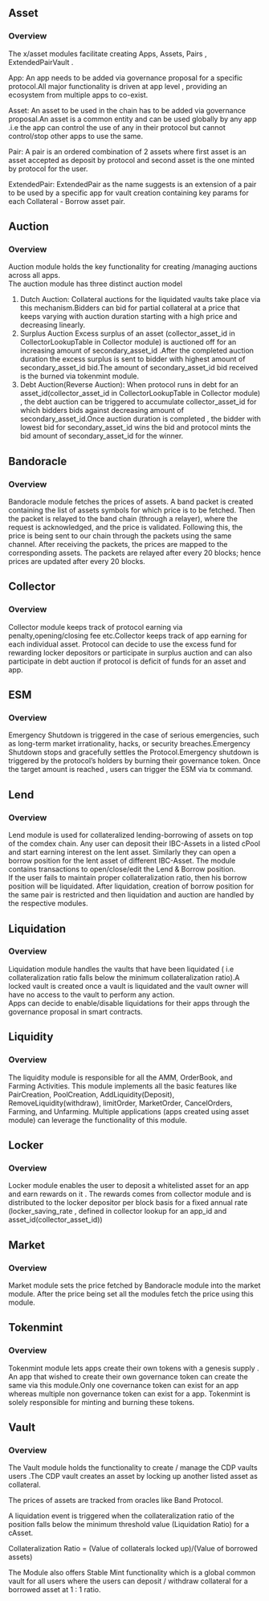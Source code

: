 ## Asset

### Overview

The x/asset modules facilitate creating Apps, Assets, Pairs , ExtendedPairVault .

App: An app needs to be added via governance proposal for a specific protocol.All major functionality is driven at app level , providing an ecosystem from multiple apps to co-exist.

Asset: An asset to be used in the chain has to be added via governance proposal.An asset is a common entity and can be used globally by any app .i.e the app can control the use of any in their protocol but cannot control/stop other apps to use the same.

Pair: A pair is an ordered combination of 2 assets where first asset is an asset accepted as deposit by protocol and second asset is the one minted by protocol for the user.

ExtendedPair: ExtendedPair as the name suggests is an extension of a pair to be used by a specific app for vault creation containing key params for each Collateral - Borrow asset pair.

## Auction

### Overview

Auction module holds the key functionality for creating /managing auctions across all apps.  
The auction module has three distinct auction model

1.  Dutch Auction: Collateral auctions for the liquidated vaults take place via this mechanism.Bidders can bid for partial collateral at a price that keeps varying with auction duration starting with a high price and decreasing linearly.
2.  Surplus Auction Excess surplus of an asset (collector\_asset\_id in CollectorLookupTable in Collector module) is auctioned off for an increasing amount of secondary\_asset\_id .After the completed auction duration the excess surplus is sent to bidder with highest amount of secondary\_asset\_id bid.The amount of secondary\_asset\_id bid received is the burned via tokenmint module.
3.  Debt Auction(Reverse Auction): When protocol runs in debt for an asset\_id(collector\_asset\_id in CollectorLookupTable in Collector module) , the debt auction can be triggered to accumulate collector\_asset\_id for which bidders bids against decreasing amount of secondary\_asset\_id.Once auction duration is completed , the bidder with lowest bid for secondary\_asset\_id wins the bid and protocol mints the bid amount of secondary\_asset\_id for the winner.

## Bandoracle

### Overview

Bandoracle module fetches the prices of assets. A band packet is created containing the list of assets symbols for which price is to be fetched. Then the packet is relayed to the band chain (through a relayer), where the request is acknowledged, and the price is validated. Following this, the price is being sent to our chain through the packets using the same channel. After receiving the packets, the prices are mapped to the corresponding assets. The packets are relayed after every 20 blocks; hence prices are updated after every 20 blocks.

## Collector

### Overview

Collector module keeps track of protocol earning via penalty,opening/closing fee etc.Collector keeps track of app earning for each individual asset. Protocol can decide to use the excess fund for rewarding locker depositors or participate in surplus auction and can also participate in debt auction if protocol is deficit of funds for an asset and app.

## ESM

### Overview

Emergency Shutdown is triggered in the case of serious emergencies, such as long-term market irrationality, hacks, or security breaches.Emergency Shutdown stops and gracefully settles the Protocol.Emergency shutdown is triggered by the protocol’s holders by burning their governance token. Once the target amount is reached , users can trigger the ESM via tx command.

## Lend

### Overview

Lend module is used for collateralized lending-borrowing of assets on top of the comdex chain. Any user can deposit their IBC-Assets in a listed cPool and start earning interest on the lent asset. Similarly they can open a borrow position for the lent asset of different IBC-Asset. The module contains transactions to open/close/edit the Lend & Borrow position.  
If the user fails to maintain proper collateralization ratio, then his borrow position will be liquidated. After liquidation, creation of borrow position for the same pair is restricted and then liquidation and auction are handled by the respective modules.

## Liquidation

### Overview

Liquidation module handles the vaults that have been liquidated ( i.e collateralization ratio falls below the minimum collateralization ratio).A locked vault is created once a vault is liquidated and the vault owner will have no access to the vault to perform any action.  
Apps can decide to enable/disable liquidations for their apps through the governance proposal in smart contracts.

## Liquidity

### Overview

The liquidity module is responsible for all the AMM, OrderBook, and Farming Activities. This module implements all the basic features like PairCreation, PoolCreation, AddLiquidity(Deposit), RemoveLiquidity(withdraw), limitOrder, MarketOrder, CancelOrders, Farming, and Unfarming. Multiple applications (apps created using asset module) can leverage the functionality of this module.

## Locker

### Overview

Locker module enables the user to deposit a whitelisted asset for an app and earn rewards on it . The rewards comes from collector module and is distributed to the locker depositor per block basis for a fixed annual rate (locker\_saving\_rate , defined in collector lookup for an app\_id and asset\_id(collector\_asset\_id))

## Market

### Overview

Market module sets the price fetched by Bandoracle module into the market module. After the price being set all the modules fetch the price using this module.

## Tokenmint

### Overview

Tokenmint module lets apps create their own tokens with a genesis supply . An app that wished to create their own governance token can create the same via this module.Only one covernance token can exist for an app whereas multiple non governance token can exist for a app. Tokenmint is solely responsible for minting and burning these tokens.

## Vault

### Overview

The Vault module holds the functionality to create / manage the CDP vaults users .The CDP vault creates an asset by locking up another listed asset as collateral.

The prices of assets are tracked from oracles like Band Protocol.

A liquidation event is triggered when the collateralization ratio of the position falls below the minimum threshold value (Liquidation Ratio) for a cAsset.

Collateralization Ratio = (Value of collaterals locked up)/(Value of borrowed assets)

The Module also offers Stable Mint functionality which is a global common vault for all users where the users can deposit / withdraw collateral for a borrowed asset at 1 : 1 ratio.